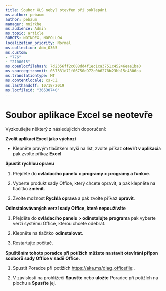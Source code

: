 ```yaml
---
title: Soubor XLS nebyl otevřen při poklepání
ms.author: pebaum
author: pebaum
manager: mnirkhe
ms.audience: Admin
ms.topic: article
ROBOTS: NOINDEX, NOFOLLOW
localization_priority: Normal
ms.collection: Adm_O365
ms.custom:
- "776"
- "2100015"
ms.openlocfilehash: 7d2356ff2c688dd4f1ec1ca3751c45246eae1ba0
ms.sourcegitcommit: 037331d71f06750d972c0b6278b23bb15c4806ca
ms.translationtype: MT
ms.contentlocale: cs-CZ
ms.lasthandoff: 10/18/2019
ms.locfileid: "36530740"
---
```

# <a name="excel-file-doesnt-open"></a>Soubor aplikace Excel se neotevře

Vyzkoušejte některý z následujících doporučení:

**Zvolit aplikaci Excel jako výchozí**

* Klepněte pravým tlačítkem myši na list, zvolte příkaz **otevřít v aplikaci**a pak zvolte příkaz **Excel**

**Spustit rychlou opravu**

1. Přejděte do **ovládacího panelu > programy > programy a funkce**.

2. Vyberte produkt sady Office, který chcete opravit, a pak klepněte na tlačítko **změnit**.

3. Zvolte možnost **Rychlá oprava** a pak zvolte příkaz **opravit**.

**Odinstalovávaných verzí sady Office, které nepoužíváte**

1. Přejděte do **ovládacího panelu > odinstalujte program**a pak vyberte verzi systému Office, kterou chcete odebrat.

2. Klepněte na tlačítko **odinstalovat**.

3. Restartujte počítač.

**Spuštěním tohoto poradce při potížích můžete nastavit otevírání přípon souborů sady Office v sadě Office.**

1. Spustit Poradce při potížích https://aka.ms/diag_officefile:.

2. V závislosti na prohlížeči **Spusťte** nebo **uložte** Poradce při potížích na plochu a **Spusťte** jej.
